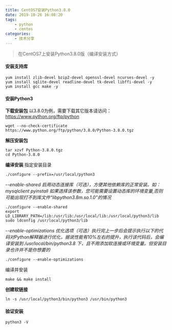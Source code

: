 ```yaml
---
title: CentOS7安装Python3.8.0
date: 2019-10-26 16:08:20
tags: 
    - python
    - centos
categories:
    - 技术分享
---
```


> 在CentOS7上安装Python3.8.0版（编译安装方式）

<!-- more -->

#### 安装支持库

```
yum install zlib-devel bzip2-devel openssl-devel ncurses-devel -y
yum install sqlite-devel readline-devel tk-devel libffi-devel -y
yum install gcc make -y
```

#### 安装Python3
**下载安装包**
以3.8.0为例，需要下载其它版本请访问：<https://www.python.org/ftp/python>
```
wget --no-check-certificate https://www.python.org/ftp/python/3.8.0/Python-3.8.0.tgz
```
**解压安装包**

```
tar xzvf Python-3.8.0.tgz
cd Python-3.8.0
```
**编译安装**
指定安装目录

```
./configure --prefix=/usr/local/python3
```
*--enable-shared 启用动态连接库（可选），方便其他依赖库的正常安装。如：mysqlclient pyinstall
如果选择该参数，您可能需要设置动态库的环境变量,否则可能出现打不到库文件“libpython3.8m.so.1.0”的情况*

```
./configure --enable-shared
export LD_LIBRARY_PATH=/lib:/usr/lib:/usr/local/lib:/usr/local/python3/lib
sudo ldconfig /usr/local/python3/lib
```
*--enable-optimizations 优化选项（可选）执行完上一步后会提示执行以下的代码对Python解释器进行优化，据说性能有10%左右的提升，执行该代码后，会编译安装到 /usr/local/bin/python3.8 下，且不用添加软连接或环境变量。但安装目录也许并不是你想要的*
```
./configure --enable-optimizations
```
编译并安装
```
make && make install
```
**创建软链接**

```
ln -s /usr/local/python3/bin/python3 /usr/bin/python3
```

#### 验证安装
```
python3 -V
```

